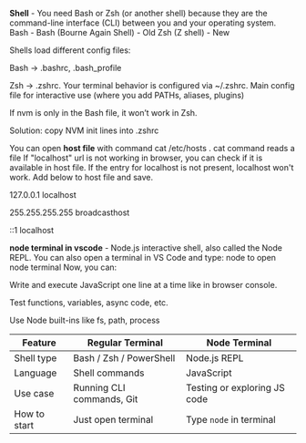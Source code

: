 **Shell** - You need Bash or Zsh (or another shell) because they are the command-line interface (CLI) between you and your operating system. 
Bash - Bash (Bourne Again Shell) - Old
Zsh (Z shell) - New

Shells load different config files:

Bash → .bashrc, .bash_profile

Zsh → .zshrc. Your terminal behavior is configured via ~/.zshrc. Main config file for interactive use (where you add PATHs, aliases, plugins)

If nvm is only in the Bash file, it won’t work in Zsh.

Solution: copy NVM init lines into .zshrc

You can open **host file** with command cat /etc/hosts . cat command reads a file
If "localhost" url is not working in browser, you can check if it is available in host file. If the entry for localhost is not present, localhost won't work. Add below to host file and save.

127.0.0.1        localhost

255.255.255.255  broadcasthost

::1              localhost


**node terminal in vscode** - Node.js interactive shell, also called the Node REPL. You can also open a terminal in VS Code and type: node to open node terminal
Now, you can:

Write and execute JavaScript one line at a time like in browser console.

Test functions, variables, async code, etc.

Use Node built-ins like fs, path, process

| Feature      | Regular Terminal          | Node Terminal                |
| ------------ | ------------------------- | ---------------------------- |
| Shell type   | Bash / Zsh / PowerShell   | Node.js REPL                 |
| Language     | Shell commands            | JavaScript                   |
| Use case     | Running CLI commands, Git | Testing or exploring JS code |
| How to start | Just open terminal        | Type `node` in terminal      |
